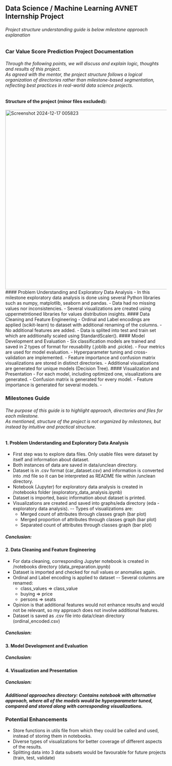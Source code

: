## Data Science / Machine Learning AVNET Internship Project
###### Project structure understanding guide is below milestone approach explanation
### Car Value Score Prediction Project Documentation
###### Through the following points, we will discuss and explain logic, thoughts and results of this project. <br /> As agreed with the mentor, the project structure follows a logical organization of directories rather than milestone-based segmentation, reflecting best practices in real-world data science projects.
#### Structure of the project (minor files excluded):
<img src="https://github.com/user-attachments/assets/6735c3a4-ca91-4f77-932d-8b02ec97b180" alt="Screenshot 2024-12-17 005823" width="560px" />
#### Problem Understanding and Exploratory Data Analysis
- In this milestone exploratory data analysis is done using several Python libraries such as numpy, matplotlib, seaborn and pandas.
- Data had no missing values nor inconsistencies.
- Several visualizations are created using uppermetntioned libraries for values distribution insights.
#### Data Cleaning and Feature Engineering
- Ordinal and Label encodings are applied (scikit-learn) to dataset with additional renaming of the columns.
- No additional features are added.
- Data is splited into test and train set which are additionally scaled using StandardScaler().
#### Model Development and Evaluation
- Six classification models are trained and saved in 2 types of format for reusability (.joblib and .pickle).
- Four metrics are used for model evaluation.
- Hyperparameter tuning and cross-validation are implemented.
- Feature importance and confusion matrix visualizations are stored in distinct directories.
- Additional visualizations are generated for unique models (Decision Tree).
#### Visualization and Presentation
- For each model, including optimized one, visualizations are generated.
- Confusion matrix is generated for every model.
- Feature importance is generated for several models.
- 

### Milestones Guide
###### The purpose of this guide is to highlight approach, directories and files for each milestone. <br /> As mentioned, structure of the project is not organized by milestones, but instead by intuitive and practical structure.
#### 1. Problem Understanding and Exploratory Data Analysis
- First step was to explore data files. Only usable files were dataset by itself and information about dataset.
- Both instances of data are saved in data/unclean directory.
- Dataset is in .csv format (car_dataset.csv) and information is converted into .md file so it can be interpreted as README file within /unclean directory.
- Notebook (Jupyter) for exploratory data analysis is created in /notebooks folder (exploratory_data_analysis.ipynb)
- Dataset is imported, basic information about dataset is printed.
- Visualizations are created and saved into graphs/eda directory (eda - exploratory data analysis).
-- Types of visualizations are:
  - Merged count of attributes through classes graph (bar plot)
  - Merged proportion of attributes through classes graph (bar plot)
  - Separated count of attributes through classes graph (bar plot)
##### Conclusion: 
#### 2. Data Cleaning and Feature Engineering
- For data cleaning, corresponding Jupyter notebook is created in /notebooks directory (data_preparation.ipynb)
- Dataset is imported and checked for null values or anomalies again.
- Ordinal and Label encoding is applied to dataset
-- Several columns are renamed:
  - class_values => class_value
  - buying => price
  - persons => seats
- Opinion is that additional features would not enhance results and would not be relevant, so my approach does not involve additional features.
- Dataset is saved as .csv file into data/clean directory (ordinal_encoded.csv)
##### Conclusion: 

#### 3. Model Development and Evaluation
##### Conclusion: 

#### 4. Visualization and Presentation
##### Conclusion: 

##### Additional approaches directory: Contains notebook with alternative approach, where all of the models would be hyperparameter tuned, compared and stored along with corresponding visualizations.


### Potential Enhancements
- Store functions in utils file from which they could be called and used, instead of storing them in notebooks.
- Diverse types of visualizations for better coverage of different aspects of the results.
- Splitting data into 3 data subsets would be favourable for future projects (train, test, validate)

